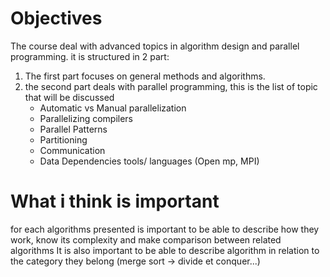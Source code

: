 # Objectives 
The course deal with advanced topics in algorithm design and parallel programming.
it is structured in 2 part:
1. The first part focuses on general methods and algorithms.
2. the second part deals with parallel programming, this is the list of topic that will be discussed
	- Automatic vs Manual parallelization
	- Parallelizing compilers
	- Parallel Patterns 
	- Partitioning 
	- Communication
	- Data Dependencies tools/ languages (Open mp, MPI)

# What i think is important
for each algorithms presented is important to be able to describe how they work, know its complexity and make comparison between related algorithms
It is also important to be able to describe algorithm in relation to the category they belong (merge sort -> divide et conquer...)